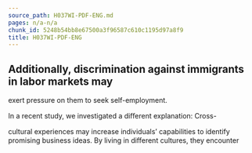 ```yaml
---
source_path: H037WI-PDF-ENG.md
pages: n/a-n/a
chunk_id: 5248b54bb8e67500a3f96587c610c1195d97a8f9
title: H037WI-PDF-ENG
---
```

## Additionally, discrimination against immigrants in labor markets may

exert pressure on them to seek self-employment.

In a recent study, we investigated a diﬀerent explanation: Cross-

cultural experiences may increase individuals’ capabilities to identify promising business ideas. By living in diﬀerent cultures, they encounter
